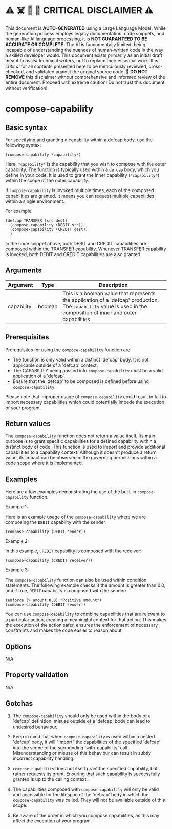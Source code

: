 
# ⚠️ ☠️ 🔮 🤖 CRITICAL DISCLAIMER ⚠️

 
This document is **AUTO-GENERATED** using a Large Language Model. While the generation process employs legacy documentation, code snippets, and human-like AI language processing, it is **NOT GUARANTEED TO BE ACCURATE OR COMPLETE.** The AI is fundamentally limited, being incapable of understanding the nuances of human-written code in the way a skilled developer would. This document exists primarily as an initial draft meant to *assist* technical writers, not to replace their essential work. It is *critical* for all contents presented here to be meticulously reviewed, cross-checked, and validated against the original source code. 🚫 **DO NOT REMOVE** this disclaimer without comprehensive and informed review of the entire document. Proceed with extreme caution! Do not trust this document without verification!

# compose-capability

## Basic syntax

For specifying and granting a capability within a defcap body, use the following syntax:

```pact
(compose-capability *capability*)
```

Here, `*capability*` is the capability that you wish to compose with the outer capability. The function is typically used within a `defcap` body, which you define in your code. It is used to grant the inner capability (`*capability*`) within the scope of the outer capability. 

If `compose-capability` is invoked multiple times, each of the composed capabilities are granted. It means you can request multiple capabilities within a single environment. 

For example:
```pact
(defcap TRANSFER (src dest) 
  (compose-capability (DEBIT src)) 
  (compose-capability (CREDIT dest))
  )
```
In the code snippet above, both DEBIT and CREDIT capabilities are composed within the TRANSFER capability. Whenever TRANSFER capability is invoked, both DEBIT and CREDIT capabilities are also granted.

## Arguments

| Argument | Type | Description |
| --- | --- | --- |
| capability | boolean | This is a boolean value that represents the application of a 'defcap' production. The `capability` value is used in the composition of inner and outer capabilities. |


## Prerequisites

Prerequisites for using the `compose-capability` function are:
- The function is only valid within a distinct 'defcap' body. It is not applicable outside of a 'defcap' context.
- The CAPABILITY being passed into `compose-capability` must be a valid application of a 'defcap'. 
- Ensure that the 'defcap' to be composed is defined before using `compose-capability`. 

Please note that improper usage of `compose-capability` could result in fail to import necessary capabilities which could potentially impede the execution of your program.

## Return values

The `compose-capability` function does not return a value itself. Its main purpose is to grant specific capabilities for a defined capability within a distinct body of code. This function is used to import and provide additional capabilities to a capability context. Although it doesn't produce a return value, its impact can be observed in the governing permissions within a code scope where it is implemented.

## Examples

Here are a few examples demonstrating the use of the built-in `compose-capability` function.

Example 1: 

Here is an example usage of the `compose-capability` where we are composing the `DEBIT` capability with the sender:

```pact
(compose-capability (DEBIT sender))
```

Example 2:

In this example, `CREDIT` capability is composed with the receiver:

```pact
(compose-capability (CREDIT receiver))
```

Example 3:

The `compose-capability` function can also be used within condition statements. The following example checks if the amount is greater than 0.0, and if true, `DEBIT` capability is composed with the sender:

```pact
(enforce (> amount 0.0) "Positive amount")
(compose-capability (DEBIT sender))
``` 

You can use `compose-capability` to combine capabilities that are relevant to a particular action, creating a meaningful context for that action. This makes the execution of the action safer, ensures the enforcement of necessary constraints and makes the code easier to reason about.

## Options

N/A

## Property validation

N/A

## Gotchas

1. The `compose-capability` should only be used within the body of a 'defcap' definition, misuse outside of a 'defcap' body can lead to undesired behaviour.

2. Keep in mind that when `compose-capability` is used within a nested 'defcap' body, it will "import" the capabilities of the specified 'defcap' into the scope of the surrounding 'with-capability' call. Misunderstanding or misuse of this behaviour can result in subtly incorrect capability handling.

3. `compose-capability` does not itself grant the specified capability, but rather requests its grant. Ensuring that such capability is successfully granted is up to the calling context.

4. The capabilities composed with `compose-capability` will only be valid and accessible for the lifespan of the 'defcap' body in which the `compose-capability` was called. They will not be available outside of this scope.

5. Be aware of the order in which you compose capabilities, as this may affect the execution of your program.

